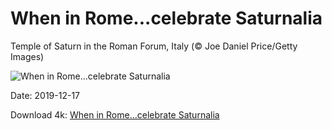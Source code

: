 # When in Rome...celebrate Saturnalia

Temple of Saturn in the Roman Forum, Italy (© Joe Daniel Price/Getty Images)

![When in Rome...celebrate Saturnalia](https://bing.com/th?id=OHR.TempleofSaturn_EN-US5979918994_UHD.jpg&rf=LaDigue_UHD.jpg&pid=hp&w=1024&h=576)

Date: 2019-12-17

Download 4k: [When in Rome...celebrate Saturnalia](https://bing.com/th?id=OHR.TempleofSaturn_EN-US5979918994_UHD.jpg&rf=LaDigue_UHD.jpg&pid=hp&w=3840&h=2160)

